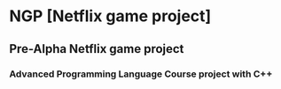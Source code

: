 # NGP [Netflix game project]

## Pre-Alpha Netflix game project

### Advanced Programming Language Course project with C++
